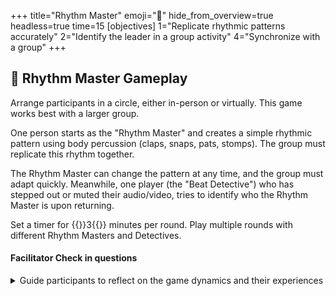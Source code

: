 +++
title="Rhythm Master"
emoji="🎵"
hide_from_overview=true
headless=true
time=15
[objectives]
1="Replicate rhythmic patterns accurately"
2="Identify the leader in a group activity"
4="Synchronize with a group"
+++

## 🎵 Rhythm Master Gameplay

Arrange participants in a circle, either in-person or virtually. This game works best with a larger group.

One person starts as the "Rhythm Master" and creates a simple rhythmic pattern using body percussion (claps, snaps, pats, stomps). The group must replicate this rhythm together.

The Rhythm Master can change the pattern at any time, and the group must adapt quickly. Meanwhile, one player (the "Beat Detective") who has stepped out or muted their audio/video, tries to identify who the Rhythm Master is upon returning.

Set a timer for {{<timer>}}3{{</timer>}} minutes per round. Play multiple rounds with different Rhythm Masters and Detectives.

#### Facilitator Check in questions

<details><summary>Guide participants to reflect on the game dynamics and their experiences</summary>

- How did it feel to lead the group as the Rhythm Master?
- What strategies did you use to spot the Rhythm Master when you were the Detective?
- How did the group's synchronization change throughout the game?
</details>
